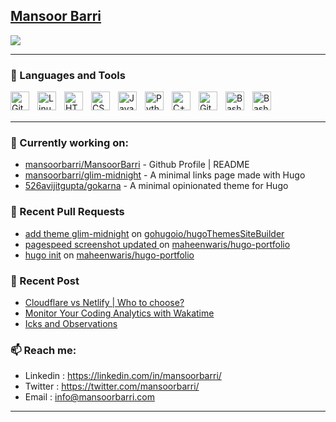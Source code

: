 ## [Mansoor Barri](https://mansoorbarri.com/)

![](http://github-profile-summary-cards.vercel.app/api/cards/stats?username=mansoorbarri&theme=onedark)

---

### 🧰 Languages and Tools

<img align="left" alt="Git" width="30px" style="padding-right:10px;" src="https://cdn.jsdelivr.net/gh/devicons/devicon/icons/git/git-original.svg" />
<img align="left" alt="Linux" width="30px" style="padding-right:10px;" src="https://cdn.jsdelivr.net/gh/devicons/devicon/icons/linux/linux-original.svg" />
<img align="left" alt="HTML" width="30px" style="padding-right:10px;" src="https://cdn.jsdelivr.net/gh/devicons/devicon/icons/html5/html5-plain.svg" />
<img align="left" alt="CSS" width="30px" style="padding-right:10px;" src="https://cdn.jsdelivr.net/gh/devicons/devicon/icons/css3/css3-plain.svg" />
<img align="left" alt="JavaScript" width="30px" style="padding-right:10px;" src="https://cdn.jsdelivr.net/gh/devicons/devicon/icons/javascript/javascript-plain.svg" />
<img align="left" alt="Python" width="30px" style="padding-right:10px;" src="https://cdn.jsdelivr.net/gh/devicons/devicon/icons/python/python-plain.svg" />
<img align="left" alt="C++" width="30px" style="padding-right:10px;" src="https://cdn.jsdelivr.net/gh/devicons/devicon/icons/csharp/csharp-original.svg" />
<img align="left" alt="GitHub" width="30px" style="padding-right:10px;" src="https://cdn.jsdelivr.net/gh/devicons/devicon/icons/github/github-original.svg" />
<img align="left" alt="Bash" width="30px" style="padding-right:10px;" src="https://cdn.jsdelivr.net/gh/devicons/devicon/icons/bash/bash-original.svg" />
<img align="left" alt="Bash" width="30px" style="padding-right:10px;" src="https://cdn.jsdelivr.net/gh/devicons/devicon/icons/go/go-original-wordmark.svg" />          
<br />
<br />

---


### 👷 Currently working on: 

- [mansoorbarri/MansoorBarri](https://github.com/mansoorbarri/MansoorBarri) - Github Profile | README
- [mansoorbarri/glim-midnight](https://github.com/mansoorbarri/glim-midnight) - A minimal links page made with Hugo 
- [526avijitgupta/gokarna](https://github.com/526avijitgupta/gokarna) - A minimal opinionated theme for Hugo

### 🔨 Recent Pull Requests

- [add theme glim-midnight](https://github.com/gohugoio/hugoThemesSiteBuilder/pull/377) on [gohugoio/hugoThemesSiteBuilder](https://github.com/gohugoio/hugoThemesSiteBuilder)
- [pagespeed screenshot updated ](https://github.com/maheenwaris/hugo-portfolio/pull/3) on [maheenwaris/hugo-portfolio](https://github.com/maheenwaris/hugo-portfolio)
- [hugo init](https://github.com/maheenwaris/hugo-portfolio/pull/1) on [maheenwaris/hugo-portfolio](https://github.com/maheenwaris/hugo-portfolio)

### 📰 Recent Post

- [Cloudflare vs Netlify | Who to choose?](https://mansoorbarri.com/guides/cloudflare-vs-netlify/)
- [Monitor Your Coding Analytics with Wakatime](https://mansoorbarri.com/guides/wakatime/)
- [Icks and Observations](https://mansoorbarri.com/newsletter/icks-and-observations/)

### 📫 Reach me:
- Linkedin  : <https://linkedin.com/in/mansoorbarri/>
- Twitter   : <https://twitter.com/mansoorbarri/>
- Email     : [info@mansoorbarri.com](mailto:info@mansoorbarri.com)

---
